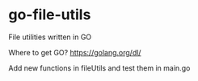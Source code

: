 # go-file-utils
File utilities written in GO

Where to get GO?
https://golang.org/dl/

Add new functions in fileUtils and test them in main.go
